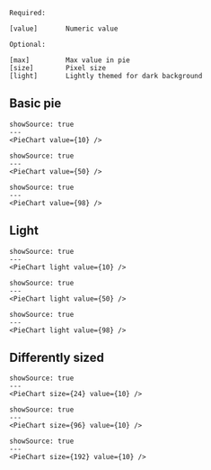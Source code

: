 ```code
Required:

[value]       Numeric value

Optional:

[max]         Max value in pie
[size]        Pixel size
[light]       Lightly themed for dark background
```

## Basic pie

```react|span-2
showSource: true
---
<PieChart value={10} />
```
```react|span-2
showSource: true
---
<PieChart value={50} />
```
```react|span-2
showSource: true
---
<PieChart value={98} />
```

## Light
```react|span-2,dark
showSource: true
---
<PieChart light value={10} />
```
```react|span-2,dark
showSource: true
---
<PieChart light value={50} />
```
```react|span-2,dark
showSource: true
---
<PieChart light value={98} />
```

## Differently sized
```react|span-2
showSource: true
---
<PieChart size={24} value={10} />
```
```react|span-2
showSource: true
---
<PieChart size={96} value={10} />
```
```react|span-2
showSource: true
---
<PieChart size={192} value={10} />
```

